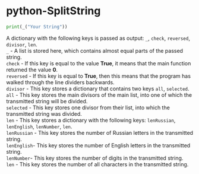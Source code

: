 # python-SplitString

```py
print(_("Your String"))
```

A dictionary with the following keys is passed as output: `_`, `check`, `reversed`, `divisor`, `len`. <br/>
`_` - A list is stored here, which contains almost equal parts of the passed string. <br/>
`check` - If this key is equal to the value **True**, it means that the main function returned the value **0**. <br/>
`reversed` - If this key is equal to **True**, then this means that the program has walked through the line dividers backwards. <br/>
`divisor` - This key stores a dictionary that contains two keys `all`, `selected`. <br/>
  `all` - This key stores the main divisors of the main list, into one of which the transmitted string will be divided. <br/>
  `selected` - This key stores one divisor from their list, into which the transmitted string was divided. <br/>
`len` - This key stores a dictionary with the following keys: `lenRussian`, `lenEnglish`, `lenNumber`, `len`. <br/>
  `lenRussian` - This key stores the number of Russian letters in the transmitted string. <br/>
  `lenEnglish`- This key stores the number of English letters in the transmitted string. <br/>
  `lenNumber`- This key stores the number of digits in the transmitted string. <br/>
  `len` - This key stores the number of all characters in the transmitted string. <br/>
